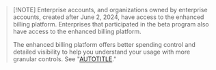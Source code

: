 >[!NOTE] Enterprise accounts, and organizations owned by enterprise accounts, created after June 2, 2024, have access to the enhanced billing platform. Enterprises that participated in the beta program also have access to the enhanced billing platform.
>
> The enhanced billing platform offers better spending control and detailed visibility to help you understand your usage with more granular controls. See "[AUTOTITLE](/billing/using-the-enhanced-billing-platform-for-enterprises)."
